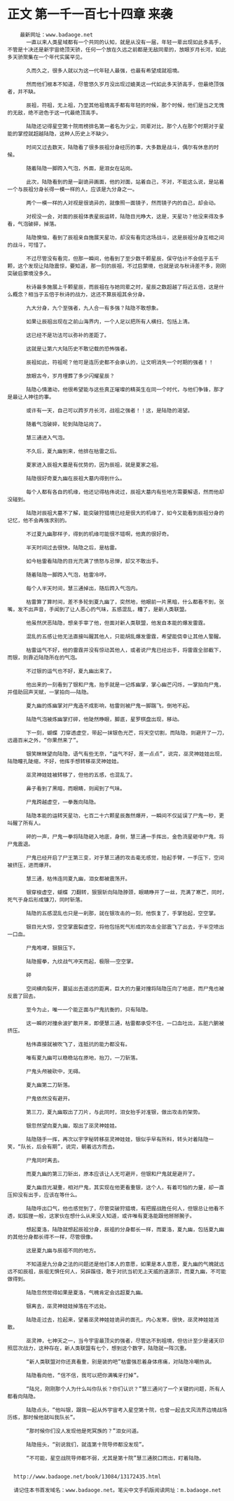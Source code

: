 # 正文 第一千一百七十四章 来袭
        最新网址：www.badaoge.net
          一直以来人类星域都有一个共同的认知，就是从没有一届，年轻一辈出现如此多高手，不管是十决还是新宇宙绝顶天骄，任何一个放在久远之前都是无敌同辈的，放眼岁月长河，如此多天骄聚集在一个年代实属罕见。
      
          久而久之，很多人就以为这一代年轻人最强，也最有希望成就祖境。
      
          然而他们根本不知道，尽管悠久岁月没出现过媲美这一代如此多天骄高手，但最绝顶强者，并不缺。
      
          辰祖，符祖，无上祖，乃至其他祖境高手都有年轻的时候，那个时候，他们是当之无愧的无敌，绝不逊色于这一代最绝顶高手。
      
          陆隐还记得星空第十院雨榜排名第一者名为少尘，同辈对比，那个人在那个时期对于星能的掌控就超越陆隐，这种人历史上不缺少。
      
          时间又过去数天，陆隐看了很多辰祖分身经历的事，大多数是战斗，偶尔有休息的时候。
      
          随着陆隐一脚跨入气泡，外面，是泪女在站岗。
      
          此次，陆隐看到的是一副诡异画面，他的对面，站着自己，不对，不能这么说，是站着一个与辰祖分身长得一模一样的人，应该是九分身之一。
      
          两个一模一样的人对视是很诡异的，就像照一面镜子，然而镜子内的自己，却会动。
      
          对视没一会，对面的辰祖体表星辰运转，陆隐目光睁大，这是，天星功？他没来得及多看，气泡破碎，掉落。
      
          陆隐懊恼，看到了辰祖亲自施展天星功，却没有看完这场战斗，这是辰祖分身互相之间的战斗，可惜了。
      
          不过尽管没有看完，但那一瞬间，他看到了至少数千颗星辰，保守估计不会低于五千颗，这个发现让陆隐震惊，要知道，那一刻的辰祖，不过启蒙境，也就是说与秋诗差不多，刚刚突破启蒙境没多久。
      
          秋诗最多施展上千颗星辰，而辰祖在与她同辈之时，星辰之数超越了将近五倍，这是什么概念？相当于五倍于秋诗的战力，这还不算辰祖其余分身。
      
          九大分身，九个至强者，九人合一有多强？陆隐不敢想象。
      
          如果让辰祖出现在之前山海界内，一个人足以把所有人横扫，包括上清。
      
          这已经不是功法可以弥补的差距了。
      
          这就是让第六大陆历史不敢记载的恐怖强者。
      
          辰祖如此，符祖呢？他可是连历史都不会承认的，让文明消失一个时期的强者！！
      
          放眼古今，岁月埋葬了多少闪耀星辰？
      
          陆隐心情激动，他很希望能与这些真正璀璨的精英生在同一个时代，与他们争锋，那才是最让人神往的事。
      
          或许有一天，自己可以跨岁月长河，战祖之强者！！这，是陆隐的渴望。
      
          随着气泡破碎，轮到陆隐站岗了。
      
          慧三通进入气泡。
      
          不久后，夏九幽到来，他排在枯雷之后。
      
          夏家进入辰祖大墓是有优势的，因为辰祖，就是夏家之祖。
      
          陆隐很好奇夏九幽在辰祖大墓内得到什么。
      
          每个人都有各自的机缘，他还记得枯伟说过，辰祖大墓内有些地方需要解语，然而他却没碰到。
      
          陆隐对辰祖大墓不了解，能突破狩猎境已经是很大的机缘了，如今又能看到辰祖分身的记忆，他不会再强求别的。
      
          不过夏九幽那样子，得到的机缘可能很不错啊，他真的很好奇。
      
          半天时间过去很快，陆隐之后，是枯雷。
      
          如今枯雷看陆隐的目光充满了愤怒与忌惮，却又不敢出手。
      
          随着陆隐一脚跨入气泡，枯雷冷哼。
      
          每个人半天时间，慧三通掉出，随后跨入气泡内。
      
          枯雷算了算时间，差不多轮到夏九幽了，突然地，他眼前一片黑暗，什么都看不到，张嘴，发不出声音，手闻到了让人恶心的气味，五感混乱，糟了，是新人类联盟。
      
          他虽然厌恶陆隐，想亲手宰了他，但面对新人类联盟，他发自本能的爆发雷霆。
      
          混乱的五感让他无法直接叫醒其他人，只能胡乱爆发雷霆，希望能侥幸让其他人警醒。
      
          枯雷运气不好，他的雷霆并没有惊动其他人，或者说尸鬼已经出手，将雷霆全部截下，而银，则靠近陆隐所在的气泡。
      
          不过银的运气也不好，夏九幽出来了。
      
          他出来的一刻看到了银和尸鬼，抬手就是一记炼幽掌，掌心幽芒闪烁，一掌拍向尸鬼，并借助回声天赋，一掌拍向——陆隐。
      
          夏九幽的炼幽掌对尸鬼造不成影响，枯雷则被尸鬼一脚踹飞，倒地不起。
      
          陆隐气泡被炼幽掌打碎，他陡然睁眼，脚底，星罗棋盘出现，移动。
      
          下一刻，蝴蝶 刀穿透虚空，带起一抹银色光芒，将天空切割，而陆隐，则避开了一刀，远遁百米之外，“你果然来了”。
      
          银笑眯眯望向陆隐，语气有些无奈，“运气不好，差一点点”，说完，巫灵神娃娃出现，陆隐瞳孔陡缩，不好，他挥手想转移巫灵神娃娃。
      
          巫灵神娃娃被转移了，但他的五感，也混乱了。
      
          鼻子看到了黑暗，而眼睛，则闻到了气味。
      
          尸鬼跨越虚空，一拳轰向陆隐。
      
          陆隐本能的运转天星功，七百二十六颗星辰轰然爆开，一瞬间不仅延误了尸鬼一秒，更叫醒了所有人。
      
          砰的一声，尸鬼一拳将陆隐砸入地底，身侧，慧三通一手挥出，金色流星砸中尸鬼，将尸鬼震退。
      
          尸鬼已经开启了尸王第三变，对于慧三通的攻击毫无感觉，抬起手臂，一手压下，空间被挤压，进而爆开。
      
          慧三通，枯伟连同夏九幽，泪女都被震荡开。
      
          银穿梭虚空，蝴蝶 刀翻转，狠狠斩向陆隐脖颈，眼睛睁开了一丝，充满了寒芒，同时，死气于身后形成镰刀，同时斩落。
      
          陆隐的五感混乱也只是一刹那，就在银攻击的一刻，他恢复了，手掌抬起，空空掌。
      
          银目光大惊，空空掌震裂虚空，将他包括死气形成的攻击全部震飞了出去，于半空喷出一口血。
      
          尸鬼咆哮，狠狠压下。
      
          陆隐握拳，九纹战气冲天而起，极限——空空掌。
      
          砰
      
          空间横向裂开，蔓延出去遥远的距离，巨大的力量对撞将陆隐压向了地底，而尸鬼也被反震了回去。
      
          至今为止，唯一一个能正面与尸鬼抗衡的，只有陆隐。
      
          这一瞬的对撞余波扩散开来，即便慧三通，枯雷都承受不住，一口血吐出，五脏六腑被挤压。
      
          枯伟直接就被吹飞了，连抵抗的能力都没有。
      
          唯有夏九幽可以稳稳站在原地，抬刀，一刀斩落。
      
          尸鬼头颅被砍中，无碍。
      
          夏九幽第二刀斩落。
      
          尸鬼依然没有避开。
      
          第三刀，夏九幽取出了刀片，与此同时，泪女抬手对准银，做出攻击的架势。
      
          银忽然望向夏九幽，取出了巫灵神娃娃。
      
          陆隐随手一挥，再次以宇字秘转移巫灵神娃娃，银似乎早有所料，转头对着陆隐一笑，“队长，后会有期”，说完，朝着远方而去。
      
          尸鬼同时离去。
      
          而夏九幽的第三刀斩出，原本应该让人无可避开，但银和尸鬼就是避开了。
      
          夏九幽目光凝重，相对尸鬼，其实现在他更看重银，这个人，有着可怕的力量，却一直压抑没有出手，应该在等什么。
      
          陆隐呼出口气，他也感觉到了，尽管突破狩猎境，有把握战胜任何人，但银总让他看不透，如狐狸一般，这家伙在想什么从来没人知道，或许唯有夏洛能跟他掰掰腕子。
      
          想起夏洛，陆隐就想起辰祖分身，辰祖的分身都长一样，而夏洛，夏九幽，包括夏九幽的其他分身都长得不一样，尽管很像。
      
          这是夏九幽与辰祖不同的地方。
      
          不知道是九分身之法的问题还是他们本人的意愿，如果是本人意愿，夏九幽的气魄就远远不如辰祖，辰祖无惧任何人，另辟蹊径，敢于对抗当初无上天威的道源宗，而夏九幽，不可能做得到。
      
          陆隐忽然觉得如果是夏洛，气魄肯定会远超夏九幽。
      
          银离去，巫灵神娃娃掉落在不远处。
      
          陆隐走过去，捡起来，望着巫灵神娃娃诡异的面孔，内心发寒，很快，巫灵神娃娃消散。
      
          巫灵神，七神天之一，当今宇宙最顶尖的强者，尽管达不到祖境，但估计至少是诸天印照层次战力，这种存在，新人类联盟有七个，想到这个数字，陆隐就一阵沉重。
      
          “新人类联盟对你还真看重，别是装的吧”枯雷强忍着身体疼痛，对陆隐冷嘲热讽。
      
          陆隐看向他，“信不信，我可以把你满嘴牙打掉”。
      
          “陆兄，刚刚那个人为什么叫你队长？你们认识？”慧三通问了一个关键的问题，所有人都看向陆隐。
      
          陆隐点头，“他叫银，跟我一起从外宇宙考入星空第十院，也曾一起去文风流界边境战场历练，那时候他就叫我队长”。
      
          “那时候你们没人发现他是死冥族的？”泪女问道。
      
          陆隐摇头，“别说我们，就连第十院导师都没发现”。
      
          “不可能，星空战院导师都不弱，尤其是第十院”慧三通脱口而出，盯着陆隐。
      
      
      http://www.badaoge.net/book/13084/13172435.html
      
      请记住本书首发域名：www.badaoge.net。笔尖中文手机版阅读网址：m.badaoge.net